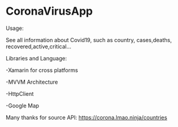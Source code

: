 # CoronaVirusApp
Usage:

See all information about Covid19, such as country, cases,deaths, recovered,active,critical...


Libraries and Language:

-Xamarin for cross platforms

-MVVM Architecture

-HttpClient

-Google Map


Many thanks for source API:
https://corona.lmao.ninja/countries

